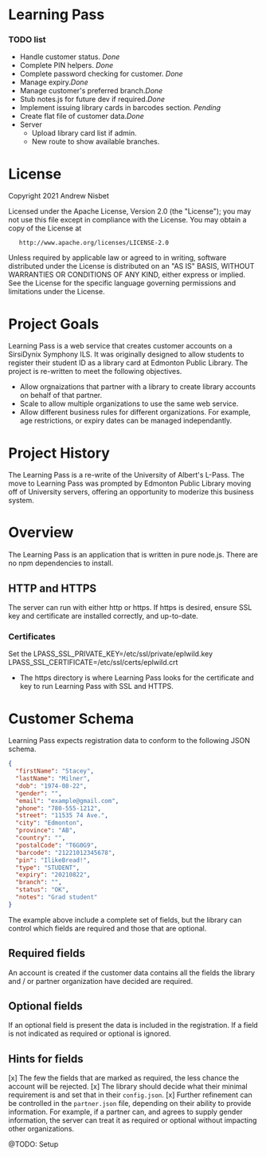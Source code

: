 # Learning Pass

### TODO list
* Handle customer status. *Done*
* Complete PIN helpers. *Done*
* Complete password checking for customer. *Done*
* Manage expiry.*Done*
* Manage customer's preferred branch.*Done*
* Stub notes.js for future dev if required.*Done*
* Implement issuing library cards in barcodes section. *Pending*
* Create flat file of customer data.*Done*
* Server
    * Upload library card list if admin.
    * New route to show available branches.

# License
Copyright 2021 Andrew Nisbet

   Licensed under the Apache License, Version 2.0 (the "License");
   you may not use this file except in compliance with the License.
   You may obtain a copy of the License at

       http://www.apache.org/licenses/LICENSE-2.0

   Unless required by applicable law or agreed to in writing, software
   distributed under the License is distributed on an "AS IS" BASIS,
   WITHOUT WARRANTIES OR CONDITIONS OF ANY KIND, either express or implied.
   See the License for the specific language governing permissions and
   limitations under the License.

# Project Goals
Learning Pass is a web service that creates customer accounts on a SirsiDynix Symphony ILS. It was originally designed to allow students to register their student ID as a library card at Edmonton Public Library. The project is re-written to meet the following objectives.
* Allow orgnaizations that partner with a library to create library accounts on behalf of that partner.
* Scale to allow multiple organizations to use the same web service.
* Allow different business rules for different organizations. For example, age restrictions, or expiry dates can be managed independantly. 

# Project History
The Learning Pass is a re-write of the University of Albert's L-Pass. The move to Learning Pass was prompted by Edmonton Public Library moving off of University servers, offering an opportunity to moderize this business system.

# Overview
The Learning Pass is an application that is written in pure node.js. There are no npm dependencies to install.

## HTTP and HTTPS
The server can run with either http or https. If https is desired, ensure SSL key and certificate are installed correctly, and up-to-date.

### Certificates
Set the 
LPASS_SSL_PRIVATE_KEY=/etc/ssl/private/eplwild.key
LPASS_SSL_CERTIFICATE=/etc/ssl/certs/eplwild.crt

* The https directory is where Learning Pass looks for the certificate and key to run Learning Pass with SSL and HTTPS.

# Customer Schema
Learning Pass expects registration data to conform to the following JSON schema.
```json
{
  "firstName": "Stacey",
  "lastName": "Milner",
  "dob": "1974-08-22",
  "gender": "",
  "email": "example@gmail.com",
  "phone": "780-555-1212", 
  "street": "11535 74 Ave.", 
  "city": "Edmonton", 
  "province": "AB", 
  "country": "", 
  "postalCode": "T6G0G9",
  "barcode": "21221012345678",
  "pin": "IlikeBread!",
  "type": "STUDENT",
  "expiry": "20210822",
  "branch": "",
  "status": "OK",
  "notes": "Grad student"
}
```

The example above include a complete set of fields, but the library can control which fields are required and those that are optional.

## Required fields
An account is created if the customer data contains all the fields the library and / or partner organization have decided are required.

## Optional fields
If an optional field is present the data is included in the registration. If a field is not indicated as required or optional is ignored.

## Hints for fields
[x] The few the fields that are marked as required, the less chance the account will be rejected.
[x] The library should decide what their minimal requirement is and set that in their ```config.json```.
[x] Further refinement can be controlled in the ```partner.json``` file, depending on their ability to provide information. For example, if a partner can, and agrees to supply gender information, the server can treat it as required or optional without impacting other organizations.

@TODO: Setup
